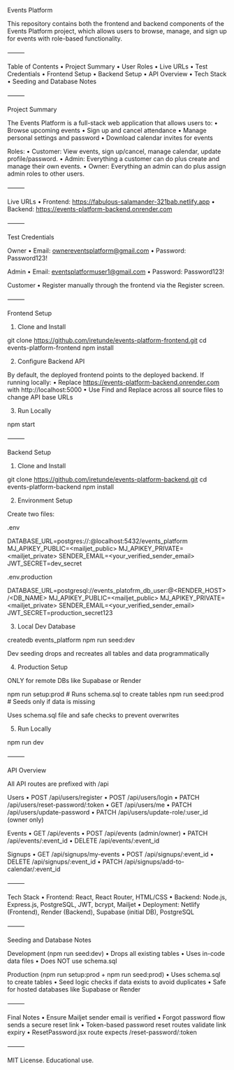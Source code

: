 Events Platform

This repository contains both the frontend and backend components of the Events Platform project, which allows users to browse, manage, and sign up for events with role-based functionality.

⸻

Table of Contents
	•	Project Summary
	•	User Roles
	•	Live URLs
	•	Test Credentials
	•	Frontend Setup
	•	Backend Setup
	•	API Overview
	•	Tech Stack
	•	Seeding and Database Notes

⸻

Project Summary

The Events Platform is a full-stack web application that allows users to:
	•	Browse upcoming events
	•	Sign up and cancel attendance
	•	Manage personal settings and password
	•	Download calendar invites for events

Roles:
	•	Customer: View events, sign up/cancel, manage calendar, update profile/password.
	•	Admin: Everything a customer can do plus create and manage their own events.
	•	Owner: Everything an admin can do plus assign admin roles to other users.

⸻

Live URLs
	•	Frontend: https://fabulous-salamander-321bab.netlify.app
	•	Backend: https://events-platform-backend.onrender.com

⸻

Test Credentials

Owner
	•	Email: ownereventsplatform@gmail.com
	•	Password: Password123!

Admin
	•	Email: eventsplatformuser1@gmail.com
	•	Password: Password123!

Customer
	•	Register manually through the frontend via the Register screen.

⸻

Frontend Setup

1. Clone and Install

git clone https://github.com/iretunde/events-platform-frontend.git
cd events-platform-frontend
npm install

2. Configure Backend API

By default, the deployed frontend points to the deployed backend. If running locally:
	•	Replace https://events-platform-backend.onrender.com with http://localhost:5000
	•	Use Find and Replace across all source files to change API base URLs

3. Run Locally

npm start



⸻

Backend Setup

1. Clone and Install

git clone https://github.com/iretunde/events-platform-backend.git
cd events-platform-backend
npm install

2. Environment Setup

Create two files:

.env

DATABASE_URL=postgres://<username>:<password>@localhost:5432/events_platform
MJ_APIKEY_PUBLIC=<mailjet_public>
MJ_APIKEY_PRIVATE=<mailjet_private>
SENDER_EMAIL=<your_verified_sender_email>
JWT_SECRET=dev_secret

.env.production

DATABASE_URL=postgresql://events_platofrm_db_user:<PASSWORD>@<RENDER_HOST>/<DB_NAME>
MJ_APIKEY_PUBLIC=<mailjet_public>
MJ_APIKEY_PRIVATE=<mailjet_private>
SENDER_EMAIL=<your_verified_sender_email>
JWT_SECRET=production_secret123

3. Local Dev Database

createdb events_platform
npm run seed:dev

Dev seeding drops and recreates all tables and data programmatically

4. Production Setup

ONLY for remote DBs like Supabase or Render

npm run setup:prod  # Runs schema.sql to create tables
npm run seed:prod    # Seeds only if data is missing

Uses schema.sql file and safe checks to prevent overwrites

5. Run Locally

npm run dev


⸻

API Overview

All API routes are prefixed with /api

Users
	•	POST /api/users/register
	•	POST /api/users/login
	•	PATCH /api/users/reset-password/:token
	•	GET /api/users/me
	•	PATCH /api/users/update-password
	•	PATCH /api/users/update-role/:user_id (owner only)

Events
	•	GET /api/events
	•	POST /api/events (admin/owner)
	•	PATCH /api/events/:event_id
	•	DELETE /api/events/:event_id

Signups
	•	GET /api/signups/my-events
	•	POST /api/signups/:event_id
	•	DELETE /api/signups/:event_id
	•	PATCH /api/signups/add-to-calendar/:event_id

⸻

Tech Stack
	•	Frontend: React, React Router, HTML/CSS
	•	Backend: Node.js, Express.js, PostgreSQL, JWT, bcrypt, Mailjet
	•	Deployment: Netlify (Frontend), Render (Backend), Supabase (initial DB), PostgreSQL

⸻

Seeding and Database Notes

Development (npm run seed:dev)
	•	Drops all existing tables
	•	Uses in-code data files
	•	Does NOT use schema.sql

Production (npm run setup:prod + npm run seed:prod)
	•	Uses schema.sql to create tables
	•	Seed logic checks if data exists to avoid duplicates
	•	Safe for hosted databases like Supabase or Render

⸻

Final Notes
	•	Ensure Mailjet sender email is verified
	•	Forgot password flow sends a secure reset link
	•	Token-based password reset routes validate link expiry
	•	ResetPassword.jsx route expects /reset-password/:token

⸻

MIT License. Educational use.